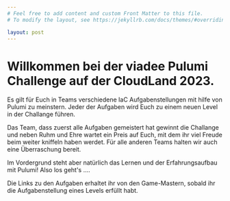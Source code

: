```yaml
---
# Feel free to add content and custom Front Matter to this file.
# To modify the layout, see https://jekyllrb.com/docs/themes/#overriding-theme-defaults

layout: post
---
```


# Willkommen bei der viadee Pulumi Challenge auf der CloudLand 2023.

Es gilt für Euch in Teams verschiedene IaC Aufgabenstellungen mit hilfe von Pulumi zu meinstern. 
Jeder der Aufgaben wird Euch zu einem neuen Level in der Challange führen.

Das Team, dass zuerst alle Aufgaben gemeistert hat gewinnt die Challange und neben Ruhm und Ehre
wartet ein Preis auf Euch, mit dem ihr viel Freude beim weiter kniffeln haben werdet.
Für alle anderen Teams halten wir auch eine Überraschung bereit. 

Im Vordergrund steht aber natürlich das Lernen und der Erfahrungsaufbau mit Pulumi!
Also los geht's ....

Die Links zu den Aufgaben erhaltet ihr von den Game-Mastern, sobald ihr die Aufgabenstellung eines Levels erfüllt habt.
